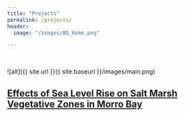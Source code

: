 ```yaml
---
title: "Projects"
permalink: /projects/
header:
  image: "/images/BG_Home.png"

---
```


<img src="{{ site.url }}{{ site.baseurl }}/images/main.png" alt="">

<img src="{{ site.url }}{{ site.baseurl }}/images/main.png" alt="">

![alt]({{ site.url }}{{ site.baseurl }}/images/main.png)

[Effects of Sea Level Rise on Salt Marsh Vegetative Zones in Morro Bay](/projects/project_saltmarsh)
---
